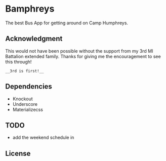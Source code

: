 # Bamphreys
The best Bus App for getting around on Camp Humphreys.

## Acknowledgment
This would not have been possible without the support from my 3rd MI Battalion extended family. Thanks for giving me the encouragement to see this through!

    __3rd is first!__



## Dependencies

* Knockout
* Underscore
* Materializecss


## TODO

* add the weekend schedule in



## License

